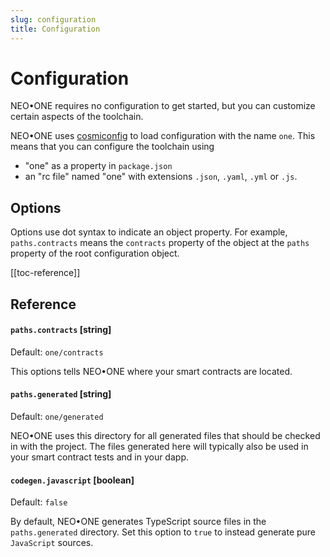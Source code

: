 ```yaml
---
slug: configuration
title: Configuration
---
```

# Configuration

NEO•ONE requires no configuration to get started, but you can customize certain aspects of the toolchain.

NEO•ONE uses [cosmiconfig](https://github.com/davidtheclark/cosmiconfig) to load configuration with the name `one`. This means that you can configure the toolchain using

  - "one" as a property in `package.json`
  - an "rc file" named "one" with extensions `.json`, `.yaml`, `.yml` or `.js`.

## Options

Options use dot syntax to indicate an object property. For example, `paths.contracts` means the `contracts` property of the object at the `paths` property of the root configuration object.

[[toc-reference]]

## Reference

#### `paths.contracts` [string]

Default: `one/contracts`

This options tells NEO•ONE where your smart contracts are located.

#### `paths.generated` [string]

Default: `one/generated`

NEO•ONE uses this directory for all generated files that should be checked in with the project. The files generated here will typically also be used in your smart contract tests and in your dapp.

#### `codegen.javascript` [boolean]

Default: `false`

By default, NEO•ONE generates TypeScript source files in the `paths.generated` directory. Set this option to `true` to instead generate pure `JavaScript` sources.
